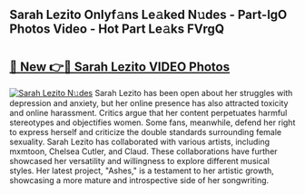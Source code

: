 ## Sarah Lezito Onlyf𝚊ns Le𝚊ked N𝚞des - Part-lgO Photos Video - Hot Part Le𝚊ks FVrgQ

# <h2><a href="http://ab17239.deff.icu/?id=Sarah+Lezito">🔗 New 👉🔴 Sarah Lezito VIDEO Photos</a></h2>

[![Sarah Lezito N𝚞des](https://i.imgur.com/rIISA9y.gif)](http://ab17239.deff.icu/?id=Sarah+Lezito)
Sarah Lezito has been open about her struggles with depression and anxiety, but her online presence has also attracted toxicity and online harassment. Critics argue that her content perpetuates harmful stereotypes and objectifies women. Some fans, meanwhile, defend her right to express herself and criticize the double standards surrounding female sexuality. Sarah Lezito has collaborated with various artists, including mxmtoon, Chelsea Cutler, and Claud. These collaborations have further showcased her versatility and willingness to explore different musical styles. Her latest project, "Ashes," is a testament to her artistic growth, showcasing a more mature and introspective side of her songwriting.
